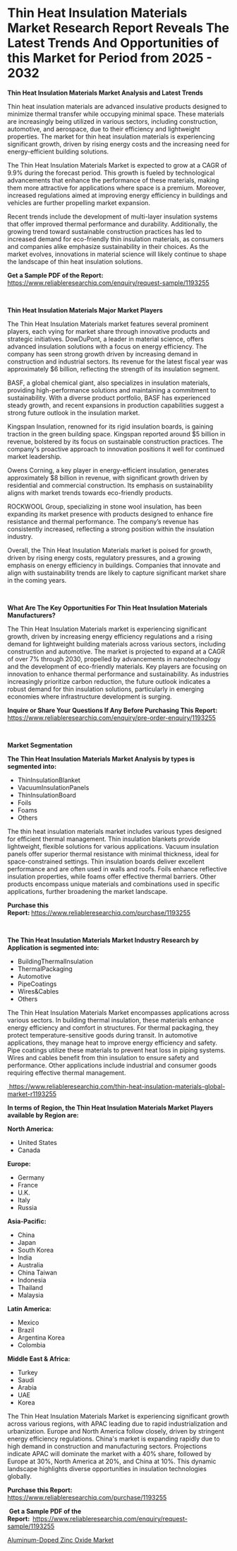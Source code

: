 <p><h1>Thin Heat Insulation Materials Market Research Report Reveals The Latest Trends And Opportunities of this Market for Period from 2025 - 2032</h1></p><p><strong>Thin Heat Insulation Materials Market Analysis and Latest Trends</strong></p>
<p><p>Thin heat insulation materials are advanced insulative products designed to minimize thermal transfer while occupying minimal space. These materials are increasingly being utilized in various sectors, including construction, automotive, and aerospace, due to their efficiency and lightweight properties. The market for thin heat insulation materials is experiencing significant growth, driven by rising energy costs and the increasing need for energy-efficient building solutions. </p><p>The Thin Heat Insulation Materials Market is expected to grow at a CAGR of 9.9% during the forecast period. This growth is fueled by technological advancements that enhance the performance of these materials, making them more attractive for applications where space is a premium. Moreover, increased regulations aimed at improving energy efficiency in buildings and vehicles are further propelling market expansion. </p><p>Recent trends include the development of multi-layer insulation systems that offer improved thermal performance and durability. Additionally, the growing trend toward sustainable construction practices has led to increased demand for eco-friendly thin insulation materials, as consumers and companies alike emphasize sustainability in their choices. As the market evolves, innovations in material science will likely continue to shape the landscape of thin heat insulation solutions.</p></p>
<p><strong>Get a Sample PDF of the Report:&nbsp;</strong> <a href="https://www.reliableresearchiq.com/enquiry/request-sample/1193255?utm_campaign=3193&utm_medium=2&utm_source=Github&utm_content=ia&utm_term=22032025&utm_id=thin-heat-insulation-materials">https://www.reliableresearchiq.com/enquiry/request-sample/1193255</a></p>
<p>&nbsp;</p>
<p><strong>Thin Heat Insulation Materials Major Market Players</strong></p>
<p><p>The Thin Heat Insulation Materials market features several prominent players, each vying for market share through innovative products and strategic initiatives. DowDuPont, a leader in material science, offers advanced insulation solutions with a focus on energy efficiency. The company has seen strong growth driven by increasing demand in construction and industrial sectors. Its revenue for the latest fiscal year was approximately $6 billion, reflecting the strength of its insulation segment.</p><p>BASF, a global chemical giant, also specializes in insulation materials, providing high-performance solutions and maintaining a commitment to sustainability. With a diverse product portfolio, BASF has experienced steady growth, and recent expansions in production capabilities suggest a strong future outlook in the insulation market.</p><p>Kingspan Insulation, renowned for its rigid insulation boards, is gaining traction in the green building space. Kingspan reported around $5 billion in revenue, bolstered by its focus on sustainable construction practices. The company's proactive approach to innovation positions it well for continued market leadership.</p><p>Owens Corning, a key player in energy-efficient insulation, generates approximately $8 billion in revenue, with significant growth driven by residential and commercial construction. Its emphasis on sustainability aligns with market trends towards eco-friendly products.</p><p>ROCKWOOL Group, specializing in stone wool insulation, has been expanding its market presence with products designed to enhance fire resistance and thermal performance. The company’s revenue has consistently increased, reflecting a strong position within the insulation industry.</p><p>Overall, the Thin Heat Insulation Materials market is poised for growth, driven by rising energy costs, regulatory pressures, and a growing emphasis on energy efficiency in buildings. Companies that innovate and align with sustainability trends are likely to capture significant market share in the coming years.</p></p>
<p>&nbsp;</p>
<p><strong>What Are The Key Opportunities For Thin Heat Insulation Materials Manufacturers?</strong></p>
<p><p>The Thin Heat Insulation Materials market is experiencing significant growth, driven by increasing energy efficiency regulations and a rising demand for lightweight building materials across various sectors, including construction and automotive. The market is projected to expand at a CAGR of over 7% through 2030, propelled by advancements in nanotechnology and the development of eco-friendly materials. Key players are focusing on innovation to enhance thermal performance and sustainability. As industries increasingly prioritize carbon reduction, the future outlook indicates a robust demand for thin insulation solutions, particularly in emerging economies where infrastructure development is surging.</p></p>
<p><strong>Inquire or Share Your Questions If Any Before Purchasing This Report:</strong> <a href="https://www.reliableresearchiq.com/enquiry/pre-order-enquiry/1193255?utm_campaign=3193&utm_medium=2&utm_source=Github&utm_content=ia&utm_term=22032025&utm_id=thin-heat-insulation-materials">https://www.reliableresearchiq.com/enquiry/pre-order-enquiry/1193255</a></p>
<p>&nbsp;</p>
<p><strong>Market Segmentation</strong></p>
<p><strong>The Thin Heat Insulation Materials Market Analysis by types is segmented into:</strong></p>
<p><ul><li>ThinInsulationBlanket</li><li>VacuumInsulationPanels</li><li>ThinInsulationBoard</li><li>Foils</li><li>Foams</li><li>Others</li></ul></p>
<p><p>The thin heat insulation materials market includes various types designed for efficient thermal management. Thin insulation blankets provide lightweight, flexible solutions for various applications. Vacuum insulation panels offer superior thermal resistance with minimal thickness, ideal for space-constrained settings. Thin insulation boards deliver excellent performance and are often used in walls and roofs. Foils enhance reflective insulation properties, while foams offer effective thermal barriers. Other products encompass unique materials and combinations used in specific applications, further broadening the market landscape.</p></p>
<p><strong>Purchase this Report:&nbsp;</strong><a href="https://www.reliableresearchiq.com/purchase/1193255?utm_campaign=3193&utm_medium=2&utm_source=Github&utm_content=ia&utm_term=22032025&utm_id=thin-heat-insulation-materials">https://www.reliableresearchiq.com/purchase/1193255</a></p>
<p>&nbsp;</p>
<p><strong>The Thin Heat Insulation Materials Market Industry Research by Application is segmented into:</strong></p>
<p><ul><li>BuildingThermalInsulation</li><li>ThermalPackaging</li><li>Automotive</li><li>PipeCoatings</li><li>Wires&Cables</li><li>Others</li></ul></p>
<p><p>The Thin Heat Insulation Materials Market encompasses applications across various sectors. In building thermal insulation, these materials enhance energy efficiency and comfort in structures. For thermal packaging, they protect temperature-sensitive goods during transit. In automotive applications, they manage heat to improve energy efficiency and safety. Pipe coatings utilize these materials to prevent heat loss in piping systems. Wires and cables benefit from thin insulation to ensure safety and performance. Other applications include industrial and consumer goods requiring effective thermal management.</p></p>
<p><a href="https://www.reliableresearchiq.com/thin-heat-insulation-materials-global-market-r1193255?utm_campaign=3193&utm_medium=2&utm_source=Github&utm_content=ia&utm_term=22032025&utm_id=thin-heat-insulation-materials">&nbsp;https://www.reliableresearchiq.com/thin-heat-insulation-materials-global-market-r1193255</a></p>
<p><strong>In terms of Region, the Thin Heat Insulation Materials Market Players available by Region are:</strong></p>
<p>
    <p> <strong> North America: </strong>
        <ul>
            <li>United States</li>
            <li>Canada</li>
        </ul>
        </p> 
    <p> <strong> Europe: </strong>
        <ul>
            <li>Germany</li>
            <li>France</li>
            <li>U.K.</li>
            <li>Italy</li>
            <li>Russia</li>
        </ul>
        </p> 
    <p> <strong> Asia-Pacific: </strong>
        <ul>
            <li>China</li>
            <li>Japan</li>
            <li>South Korea</li>
            <li>India</li>
            <li>Australia</li>
            <li>China Taiwan</li>
            <li>Indonesia</li>
            <li>Thailand</li>
            <li>Malaysia</li>
        </ul>
        </p> 
    <p> <strong> Latin America: </strong>
        <ul>
            <li>Mexico</li>
            <li>Brazil</li>
            <li>Argentina Korea</li>
            <li>Colombia</li>
        </ul>
        </p> 
    <p> <strong> Middle East & Africa: </strong>
        <ul>
            <li>Turkey</li>
            <li>Saudi</li>
            <li>Arabia</li>
            <li>UAE</li>
            <li>Korea</li>
        </ul>
    </p>
    </p>
<p><p>The Thin Heat Insulation Materials Market is experiencing significant growth across various regions, with APAC leading due to rapid industrialization and urbanization. Europe and North America follow closely, driven by stringent energy efficiency regulations. China's market is expanding rapidly due to high demand in construction and manufacturing sectors. Projections indicate APAC will dominate the market with a 40% share, followed by Europe at 30%, North America at 20%, and China at 10%. This dynamic landscape highlights diverse opportunities in insulation technologies globally.</p></p>
<p><strong>Purchase this Report: </strong><a href="https://www.reliableresearchiq.com/purchase/1193255?utm_campaign=3193&utm_medium=2&utm_source=Github&utm_content=ia&utm_term=22032025&utm_id=thin-heat-insulation-materials">https://www.reliableresearchiq.com/purchase/1193255</a></p>
<p>&nbsp;<strong>Get a Sample PDF of the Report:&nbsp;&nbsp;</strong><a href="https://www.reliableresearchiq.com/enquiry/request-sample/1193255?utm_campaign=3193&utm_medium=2&utm_source=Github&utm_content=ia&utm_term=22032025&utm_id=thin-heat-insulation-materials">https://www.reliableresearchiq.com/enquiry/request-sample/1193255</a></p>
<p><strong></strong></p>
<p><p><a href="https://github.com/hedbomkrahe/Market-Research-Report-List-1/blob/main/aluminum-doped-zinc-oxide-market.md?utm_campaign=3193&utm_medium=2&utm_source=Github&utm_content=ia&utm_term=22032025&utm_id=thin-heat-insulation-materials">Aluminum-Doped Zinc Oxide Market</a></p></p>